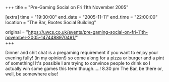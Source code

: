 +++
title = "Pre-Gaming Social on Fri 11th November 2005"

[extra]
time = "19:30:00"
end_date = "2005-11-11"
end_time = "22:00:00"
location = "The Bar, Rootes Social Building"

original = "https://uwcs.co.uk/events/pre-gaming-social-on-fri-11th-november-2005-1474488970491/"    
+++

Dinner and chit chat is a pregaming requirement if you want to enjoy your evening fully\! (in my opinion\!) so come along for a pizza or burger and a pint of something\! It's possible I am trying to convince people to drink so I actually win some games this term though.....\! 8.30 pm The Bar, be there or, well, be somewhere else\!

